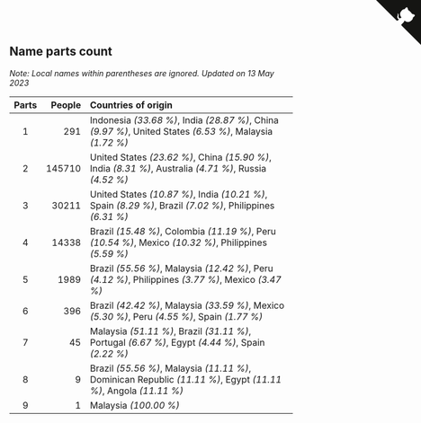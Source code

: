 ## Name parts count

*Note: Local names within parentheses are ignored.*
*Updated on 13 May 2023*

| Parts | People | Countries of origin |
| :--: | ---: | :--- |
| 1 | 291 | Indonesia *(33.68 %)*, India *(28.87 %)*, China *(9.97 %)*, United States *(6.53 %)*, Malaysia *(1.72 %)* |
| 2 | 145710 | United States *(23.62 %)*, China *(15.90 %)*, India *(8.31 %)*, Australia *(4.71 %)*, Russia *(4.52 %)* |
| 3 | 30211 | United States *(10.87 %)*, India *(10.21 %)*, Spain *(8.29 %)*, Brazil *(7.02 %)*, Philippines *(6.31 %)* |
| 4 | 14338 | Brazil *(15.48 %)*, Colombia *(11.19 %)*, Peru *(10.54 %)*, Mexico *(10.32 %)*, Philippines *(5.59 %)* |
| 5 | 1989 | Brazil *(55.56 %)*, Malaysia *(12.42 %)*, Peru *(4.12 %)*, Philippines *(3.77 %)*, Mexico *(3.47 %)* |
| 6 | 396 | Brazil *(42.42 %)*, Malaysia *(33.59 %)*, Mexico *(5.30 %)*, Peru *(4.55 %)*, Spain *(1.77 %)* |
| 7 | 45 | Malaysia *(51.11 %)*, Brazil *(31.11 %)*, Portugal *(6.67 %)*, Egypt *(4.44 %)*, Spain *(2.22 %)* |
| 8 | 9 | Brazil *(55.56 %)*, Malaysia *(11.11 %)*, Dominican Republic *(11.11 %)*, Egypt *(11.11 %)*, Angola *(11.11 %)* |
| 9 | 1 | Malaysia *(100.00 %)* |


<a href="https://github.com/JustinTimeCuber/wca_statistics" class="github-corner" aria-label="View source on Github"><svg width="80" height="80" viewBox="0 0 250 250" style="fill:#151513; color:#fff; position: absolute; top: 0; border: 0; right: 0;" aria-hidden="true"><path d="M0,0 L115,115 L130,115 L142,142 L250,250 L250,0 Z"></path><path d="M128.3,109.0 C113.8,99.7 119.0,89.6 119.0,89.6 C122.0,82.7 120.5,78.6 120.5,78.6 C119.2,72.0 123.4,76.3 123.4,76.3 C127.3,80.9 125.5,87.3 125.5,87.3 C122.9,97.6 130.6,101.9 134.4,103.2" fill="currentColor" style="transform-origin: 130px 106px;" class="octo-arm"></path><path d="M115.0,115.0 C114.9,115.1 118.7,116.5 119.8,115.4 L133.7,101.6 C136.9,99.2 139.9,98.4 142.2,98.6 C133.8,88.0 127.5,74.4 143.8,58.0 C148.5,53.4 154.0,51.2 159.7,51.0 C160.3,49.4 163.2,43.6 171.4,40.1 C171.4,40.1 176.1,42.5 178.8,56.2 C183.1,58.6 187.2,61.8 190.9,65.4 C194.5,69.0 197.7,73.2 200.1,77.6 C213.8,80.2 216.3,84.9 216.3,84.9 C212.7,93.1 206.9,96.0 205.4,96.6 C205.1,102.4 203.0,107.8 198.3,112.5 C181.9,128.9 168.3,122.5 157.7,114.1 C157.9,116.9 156.7,120.9 152.7,124.9 L141.0,136.5 C139.8,137.7 141.6,141.9 141.8,141.8 Z" fill="currentColor" class="octo-body"></path></svg></a><style>.github-corner:hover .octo-arm{animation:octocat-wave 560ms ease-in-out}@keyframes octocat-wave{0%,100%{transform:rotate(0)}20%,60%{transform:rotate(-25deg)}40%,80%{transform:rotate(10deg)}}@media (max-width:500px){.github-corner:hover .octo-arm{animation:none}.github-corner .octo-arm{animation:octocat-wave 560ms ease-in-out}}</style>
